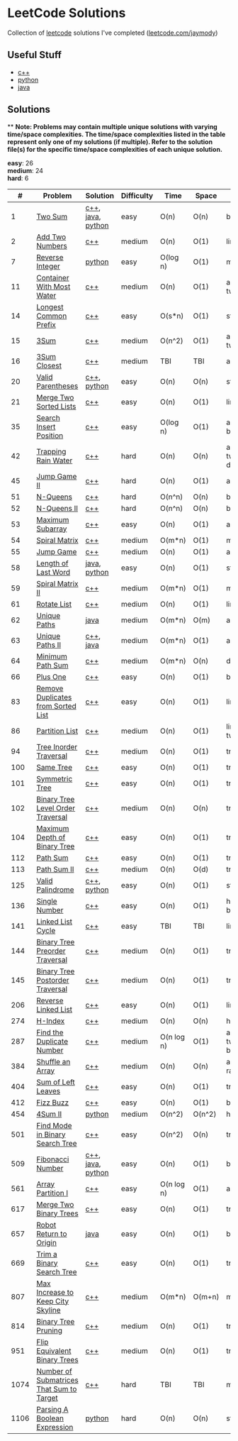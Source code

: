 # LeetCode Solutions
Collection of [leetcode](https://leetcode.com) solutions I've completed ([leetcode.com/jaymody](https://leetcode.com/jaymody/))

## Useful Stuff
- [c++](c++/README.md)
- [python](python/README.md)
- [java](java/README.md)

## Solutions
** **Note: Problems may contain multiple unique solutions with varying time/space complexities. The time/space complexities listed in the table represent only one of my solutions (if multiple). Refer to the solution file(s) for the specific time/space complexities of each unique solution.**

**easy**: 26  
**medium**: 24  
**hard**: 6  


\# | Problem | Solution | Difficulty | Time | Space | Tags
--- | --- | --- | --- | --- | --- | ---
1 | [Two Sum](https://leetcode.com/problems/two-sum/) | [c++](https://github.com/JayMody/LeetCode/blob/master/c++/1%20-%20Two%20Sum.cpp), [java](https://github.com/JayMody/LeetCode/blob/master/java/1%20-%20Two%20Sum.java), [python](https://github.com/JayMody/LeetCode/blob/master/python/1%20-%20Two%20Sum.py) | easy | O(n) | O(n) | basic
2 | [Add Two Numbers](https://leetcode.com/problems/add-two-numbers/) | [c++](https://github.com/JayMody/LeetCode/blob/master/c++/2%20-%20Add%20Two%20Numbers.cpp) | medium | O(n) | O(1) | linked_list
7 | [Reverse Integer](https://leetcode.com/problems/reverse-integer/) | [python](https://github.com/JayMody/LeetCode/blob/master/python/7%20-%20Reverse%20Integer.py) | easy | O(log n) | O(1) | math, string
11 | [Container With Most Water](https://leetcode.com/problems/container-with-most-water/) | [c++](https://github.com/JayMody/LeetCode/blob/master/c++/11%20-%20Container%20With%20Most%20Water.cpp) | medium | O(n) | O(1) | array, two_pointers
14 | [Longest Common Prefix](https://leetcode.com/problems/longest-common-prefix/) | [c++](https://github.com/JayMody/LeetCode/blob/master/c++/14%20-%20Longest%20Common%20Prefix.cpp) | easy | O(s*n) | O(1) | string
15 | [3Sum](https://leetcode.com/problems/3sum/) | [c++](https://github.com/JayMody/LeetCode/blob/master/c++/15%20-%203Sum.cpp) | medium | O(n^2) | O(1) | array, two_pointers
16 | [3Sum Closest](https://leetcode.com/problems/3sum-closest/) | [c++](https://github.com/JayMody/LeetCode/blob/master/c++/16%20-%203Sum%20Closest.cpp) | medium | TBI | TBI | array
20 | [Valid Parentheses](https://leetcode.com/problems/valid-parentheses/) | [c++](https://github.com/JayMody/LeetCode/blob/master/c++/20%20-%20Valid%20Parentheses.cpp), [python](https://github.com/JayMody/LeetCode/blob/master/python/20%20-%20Valid%20Parentheses.py) | easy | O(n) | O(n) | string, stack
21 | [Merge Two Sorted Lists](https://leetcode.com/problems/merge-two-sorted-lists/) | [c++](https://github.com/JayMody/LeetCode/blob/master/c++/21%20-%20Merge%20Two%20Sorted%20Lists.cpp) | easy | O(n) | O(1) | linked_list
35 | [Search Insert Position](https://leetcode.com/problems/search-insert-position/) | [c++](https://github.com/JayMody/LeetCode/blob/master/c++/35%20-%20Search%20Insert%20Position.cpp) | easy | O(log n) | O(1) | array, binary_search
42 | [Trapping Rain Water](https://leetcode.com/problems/trapping-rain-water/) | [c++](https://github.com/JayMody/LeetCode/blob/master/c++/42%20-%20Trapping%20Rain%20Water.cpp) | hard | O(n) | O(n) | array, two_pointers, dynamic
45 | [Jump Game II](https://leetcode.com/problems/jump-game-ii/) | [c++](https://github.com/JayMody/LeetCode/blob/master/c++/45%20-%20Jump%20Game%20II.cpp) | hard | O(n) | O(1) | array
51 | [N-Queens](https://leetcode.com/problems/n-queens/) | [c++](https://github.com/JayMody/LeetCode/blob/master/c++/51%20-%20N-Queens.cpp) | hard | O(n^n) | O(n) | basic
52 | [N-Queens II](https://leetcode.com/problems/n-queens-ii/) | [c++](https://github.com/JayMody/LeetCode/blob/master/c++/52%20-%20N-Queens%20II.cpp) | hard | O(n^n) | O(n) | basic
53 | [Maximum Subarray](https://leetcode.com/problems/maximum-subarray/) | [c++](https://github.com/JayMody/LeetCode/blob/master/c++/53%20-%20Maximum%20Subarray.cpp) | easy | O(n) | O(1) | array
54 | [Spiral Matrix](https://leetcode.com/problems/spiral-matrix/) | [c++](https://github.com/JayMody/LeetCode/blob/master/c++/54%20-%20Spiral%20Matrix.cpp) | medium | O(m*n) | O(1) | matrix
55 | [Jump Game](https://leetcode.com/problems/jump-game/) | [c++](https://github.com/JayMody/LeetCode/blob/master/c++/55%20-%20Jump%20Game.cpp) | medium | O(n) | O(1) | array
58 | [Length of Last Word](https://leetcode.com/problems/length-of-last-word/) | [java](https://github.com/JayMody/LeetCode/blob/master/java/58%20-%20Length%20of%20Last%20Word.java), [python](https://github.com/JayMody/LeetCode/blob/master/python/58%20-%20Length%20of%20Last%20Word.py) | easy | O(n) | O(1) | string
59 | [Spiral Matrix II](https://leetcode.com/problems/spiral-matrix-ii/) | [c++](https://github.com/JayMody/LeetCode/blob/master/c++/59%20-%20Spiral%20Matrix%20II.cpp) | medium | O(m*n) | O(1) | matrix
61 | [Rotate List](https://leetcode.com/problems/rotate-list/) | [c++](https://github.com/JayMody/LeetCode/blob/master/c++/61%20-%20Rotate%20List.cpp) | medium | O(n) | O(1) | linked_list
62 | [Unique Paths](https://leetcode.com/problems/unique-paths/) | [java](https://github.com/JayMody/LeetCode/blob/master/java/62%20-%20Unique%20Paths.java) | medium | O(m*n) | O(m) | array
63 | [Unique Paths II](https://leetcode.com/problems/unique-paths-ii/) | [c++](https://github.com/JayMody/LeetCode/blob/master/c++/63%20-%20Unique%20Paths%20II.cpp), [java](https://github.com/JayMody/LeetCode/blob/master/java/63%20-%20Unique%20Paths%20II.java) | medium | O(m*n) | O(1) | array
64 | [Minimum Path Sum](https://leetcode.com/problems/minimum-path-sum/) | [c++](https://github.com/JayMody/LeetCode/blob/master/c++/64%20-%20Minimum%20Path%20Sum.cpp) | medium | O(m*n) | O(n) | dp
66 | [Plus One](https://leetcode.com/problems/plus-one/) | [c++](https://github.com/JayMody/LeetCode/blob/master/c++/66%20-%20Plus%20One.cpp) | easy | O(n) | O(1) | basic
83 | [Remove Duplicates from Sorted List](https://leetcode.com/problems/remove-duplicates-from-sorted-list/) | [c++](https://github.com/JayMody/LeetCode/blob/master/c++/83%20-%20Remove%20Duplicates%20from%20Sorted%20List.cpp) | easy | O(n) | O(1) | linked_list
86 | [Partition List](https://leetcode.com/problems/partition-list/) | [c++](https://github.com/JayMody/LeetCode/blob/master/c++/86%20-%20Partition%20List.cpp) | medium | O(n) | O(1) | linked_list, two_pointers
94 | [Tree Inorder Traversal](https://leetcode.com/problems/binary-tree-inorder-traversal/) | [c++](https://github.com/JayMody/LeetCode/blob/master/c++/94%20-%20Tree%20Inorder%20Traversal.cpp) | medium | O(n) | O(1) | tree
100 | [Same Tree](https://leetcode.com/problems/same-tree/) | [c++](https://github.com/JayMody/LeetCode/blob/master/c++/100%20-%20Same%20Tree.cpp) | easy | O(n) | O(1) | tree
101 | [Symmetric Tree](https://leetcode.com/problems/symmetric-tree/) | [c++](https://github.com/JayMody/LeetCode/blob/master/c++/101%20-%20Symmetric%20Tree.cpp) | easy | O(n) | O(1) | tree
102 | [Binary Tree Level Order Traversal](https://leetcode.com/problems/binary-tree-level-order-traversal/) | [c++](https://github.com/JayMody/LeetCode/blob/master/c++/102%20-%20Binary%20Tree%20Level%20Order%20Traversal.cpp) | medium | O(n) | O(n) | tree
104 | [Maximum Depth of Binary Tree](https://leetcode.com/problems/maximum-depth-of-binary-tree/) | [c++](https://github.com/JayMody/LeetCode/blob/master/c++/104%20-%20Maximum%20Depth%20of%20Binary%20Tree.cpp) | easy | O(n) | O(1) | tree
112 | [Path Sum](https://leetcode.com/problems/path-sum/) | [c++](https://github.com/JayMody/LeetCode/blob/master/c++/112%20-%20Path%20Sum.cpp) | easy | O(n) | O(1) | tree
113 | [Path Sum II](https://leetcode.com/problems/path-sum-ii/) | [c++](https://github.com/JayMody/LeetCode/blob/master/c++/113%20-%20Path%20Sum%20II.cpp) | medium | O(n) | O(d) | tree, stack
125 | [Valid Palindrome](https://leetcode.com/problems/valid-palindrome/) | [c++](https://github.com/JayMody/LeetCode/blob/master/c++/125%20-%20Valid%20Palindrome.cpp), [python](https://github.com/JayMody/LeetCode/blob/master/python/125%20-%20Valid%20Palindrome.py) | easy | O(n) | O(1) | string
136 | [Single Number](https://leetcode.com/problems/single-number/) | [c++](https://github.com/JayMody/LeetCode/blob/master/c++/136%20-%20Single%20Number.cpp) | easy | O(n) | O(1) | hash_table, bitwise
141 | [Linked List Cycle](https://leetcode.com/problems/linked-list-cycle/) | [c++](https://github.com/JayMody/LeetCode/blob/master/c++/141%20-%20Linked%20List%20Cycle.cpp) | easy | TBI | TBI | linked_list
144 | [Binary Tree Preorder Traversal](https://leetcode.com/problems/binary-tree-preorder-traversal/) | [c++](https://github.com/JayMody/LeetCode/blob/master/c++/144%20-%20Binary%20Tree%20Preorder%20Traversal.cpp) | medium | O(n) | O(1) | tree
145 | [Binary Tree Postorder Traversal](https://leetcode.com/problems/binary-tree-postorder-traversal/) | [c++](https://github.com/JayMody/LeetCode/blob/master/c++/145%20-%20Binary%20Tree%20Postorder%20Traversal.cpp) | medium | O(n) | O(1) | tree
206 | [Reverse Linked List](https://leetcode.com/problems/reverse-linked-list/) | [c++](https://github.com/JayMody/LeetCode/blob/master/c++/206%20-%20Reverse%20Linked%20List.cpp) | easy | O(n) | O(1) | linked_list
274 | [H-Index](https://leetcode.com/problems/h-index/) | [c++](https://github.com/JayMody/LeetCode/blob/master/c++/274%20-%20H-Index.cpp) | medium | O(n) | O(n) | hash_table
287 | [Find the Duplicate Number](https://leetcode.com/problems/find-the-duplicate-number/) | [c++](https://github.com/JayMody/LeetCode/blob/master/c++/287%20-%20Find%20the%20Duplicate%20Number.cpp) | medium | O(n log n) | O(1) | array, two_pointers, binary_search
384 | [Shuffle an Array](https://leetcode.com/problems/shuffle-an-array/) | [c++](https://github.com/JayMody/LeetCode/blob/master/c++/384%20-%20Shuffle%20an%20Array.cpp) | medium | O(n) | O(n) | array, random
404 | [Sum of Left Leaves](https://leetcode.com/problems/sum-of-left-leaves/) | [c++](https://github.com/JayMody/LeetCode/blob/master/c++/404%20-%20Sum%20of%20Left%20Leaves.cpp) | easy | O(n) | O(1) | tree
412 | [Fizz Buzz](https://leetcode.com/problems/fizz-buzz/) | [c++](https://github.com/JayMody/LeetCode/blob/master/c++/412%20-%20Fizz%20Buzz.cpp) | easy | O(n) | O(1) | basic
454 | [4Sum II](https://leetcode.com/problems/4sum-ii/) | [python](https://github.com/JayMody/LeetCode/blob/master/python/454%20-%204Sum%20II.py) | medium | O(n^2) | O(n^2) | hash_table
501 | [Find Mode in Binary Search Tree](https://leetcode.com/problems/find-mode-in-binary-search-tree/submissions/) | [c++](https://github.com/JayMody/LeetCode/blob/master/c++/501%20-%20Find%20Mode%20in%20Binary%20Search%20Tree.cpp) | easy | O(n^2) | O(n) | tree
509 | [Fibonacci Number](https://leetcode.com/problems/fibonacci-number/) | [c++](https://github.com/JayMody/LeetCode/blob/master/c++/509%20-%20Fibonacci%20Number.cpp), [java](https://github.com/JayMody/LeetCode/blob/master/java/509%20-%20Fibonacci%20Number.java), [python](https://github.com/JayMody/LeetCode/blob/master/python/509%20-%20Fibonacci%20Number.py) | easy | O(n) | O(1) | basic
561 | [Array Partition I](https://leetcode.com/problems/array-partition-i/) | [c++](https://github.com/JayMody/LeetCode/blob/master/c++/561%20-%20Array%20Partition%20I.cpp) | easy | O(n log n) | O(1) | array
617 | [Merge Two Binary Trees](https://leetcode.com/problems/merge-two-binary-trees/) | [c++](https://github.com/JayMody/LeetCode/blob/master/c++/617%20-%20Merge%20Two%20Binary%20Trees.cpp) | easy | O(n) | O(1) | tree
657 | [Robot Return to Origin](https://leetcode.com/problems/robot-return-to-origin/) | [java](https://github.com/JayMody/LeetCode/blob/master/java/657%20-%20Robot%20Return%20to%20Origin.java) | easy | O(n) | O(1) | basic
669 | [Trim a Binary Search Tree](https://leetcode.com/problems/trim-a-binary-search-tree/) | [c++](https://github.com/JayMody/LeetCode/blob/master/c++/669%20-%20Trim%20a%20Binary%20Search%20Tree.cpp) | easy | O(n) | O(1) | tree
807 | [Max Increase to Keep City Skyline](https://leetcode.com/problems/max-increase-to-keep-city-skyline/) | [c++](https://github.com/JayMody/LeetCode/blob/master/c++/807%20-%20Max%20Increase%20to%20Keep%20City%20Skyline.cpp) | medium | O(m*n) | O(m+n) | matrix
814 | [Binary Tree Pruning](https://leetcode.com/problems/binary-tree-pruning/submissions/) | [c++](https://github.com/JayMody/LeetCode/blob/master/c++/814%20-%20Binary%20Tree%20Pruning.cpp) | medium | O(n) | O(1) | tree
951 | [Flip Equivalent Binary Trees](https://leetcode.com/problems/flip-equivalent-binary-trees/) | [c++](https://github.com/JayMody/LeetCode/blob/master/c++/951%20-%20Flip%20Equivalent%20Binary%20Trees.cpp) | medium | O(n) | O(1) | tree
1074 | [Number of Submatrices That Sum to Target](https://leetcode.com/problems/number-of-submatrices-that-sum-to-target/) | [c++](https://github.com/JayMody/LeetCode/blob/master/c++/1074%20-%20Number%20of%20Submatrices%20That%20Sum%20to%20Target.cpp) | hard | TBI | TBI | matrix
1106 | [Parsing A Boolean Expression](https://leetcode.com/problems/parsing-a-boolean-expression/) | [python](https://github.com/JayMody/LeetCode/blob/master/python/1106%20-%20Parsing%20A%20Boolean%20Expression.py) | hard | O(n) | O(n) | string
